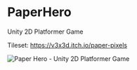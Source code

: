 # PaperHero
Unity 2D Platformer Game

Tileset: https://v3x3d.itch.io/paper-pixels

![Paper Hero - Unity 2D Platformer Game](Assets/Screenshots/screen_1920x1080_2020-03-27_16-27-16.png)

